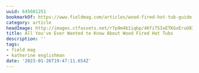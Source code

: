 ```yaml
---
uuid: 645601251
bookmarkOf: https://www.fieldmag.com/articles/wood-fired-hot-tub-guide
category: article
headImage: http://images.ctfassets.net/r7p9m4b1iqbp/4KfiT5IeETKGxEruO83h1n/ad9eba093559171938496b49c59823eb/Wood-Fired-Hot-Tub-Shayd-Johnson-thumb.jpg?w=1000
title: All You've Ever Wanted to Know About Wood Fired Hot Tubs
description: ''
tags:
- field mag
- katherine englishman
date: '2023-01-26T19:47:11.654Z'
---
```




